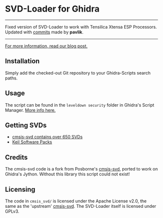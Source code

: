 # SVD-Loader for Ghidra

------------------------------------------------------------------------------------------------------------------------------

Fixed version of SVD-Loader to work with Tensilica Xtensa ESP Processors. Updated with [commits](https://github.com/leveldown-security/SVD-Loader-Ghidra/pull/9/commits) made by **pavlik**.

------------------------------------------------------------------------------------------------------------------------------

[For more information, read our blog post.](https://leveldown.de/blog/svd-loader/)

## Installation

Simply add the checked-out Git repository to your Ghidra-Scripts search paths.

## Usage

The script can be found in the `leveldown security` folder in Ghidra's Script Manager. [More info here.](https://leveldown.de/blog/svd-loader/)

## Getting SVDs

- [cmsis-svd contains over 650 SVDs](https://github.com/posborne/cmsis-svd/)
- [Keil Software Packs](https://www.keil.com/pack)

## Credits

The cmsis-svd code is a fork from Posborne's [cmsis-svd](https://github.com/posborne/cmsis-svd/), ported to work on Ghidra's Jython. Without this library this script could not exist!

## Licensing

The code in `cmsis_svd/` is licensed under the Apache License v2.0, the same as the 'upstream' [cmsis-svd](https://github.com/posborne/cmsis-svd/). The SVD-Loader itself is licensed under GPLv3.
